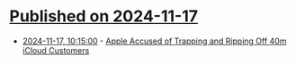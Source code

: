 # [Published on 2024-11-17](index.md)

* [2024-11-17, 10:15:00](https://soylentnews.org/article.pl?sid=24/11/16/1047255&from=rss) - [Apple Accused of Trapping and Ripping Off 40m iCloud Customers](https://soylentnews.org/article.pl?sid=24/11/16/1047255&from=rss)
